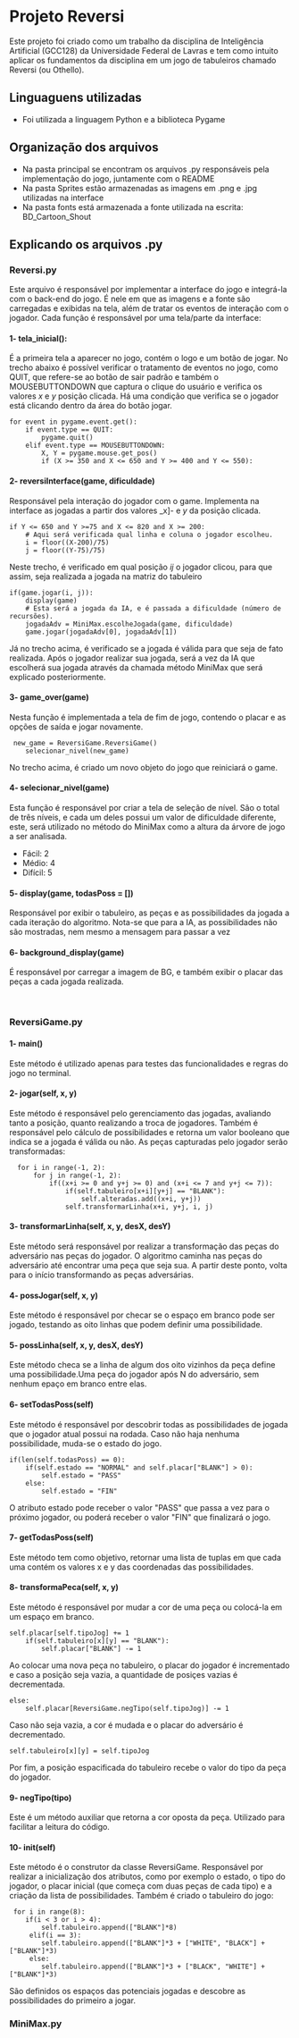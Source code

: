 # Projeto Reversi

Este projeto foi criado como um trabalho da disciplina de Inteligência Artificial (GCC128) da Universidade Federal de Lavras e tem como intuito aplicar os fundamentos da disciplina em um jogo de tabuleiros chamado Reversi (ou Othello).

## Linguaguens utilizadas

* Foi utilizada a linguagem Python e a biblioteca Pygame

## Organização dos arquivos

* Na pasta principal se encontram os arquivos .py responsáveis pela implementação do jogo, juntamente com o README
* Na pasta Sprites estão armazenadas as imagens em .png e .jpg utilizadas na interface
* Na pasta fonts está armazenada a fonte utilizada na escrita: BD_Cartoon_Shout

## Explicando os arquivos .py

### Reversi.py

Este arquivo é responsável por implementar a interface do jogo e integrá-la com o back-end do jogo. É nele em que as imagens e a fonte são carregadas e exibidas na tela, além de tratar os eventos de interação com o jogador. Cada função é responsável por uma tela/parte da interface:

#### 1- tela_inicial(): 

É a primeira tela a aparecer no jogo, contém o logo e um botão de jogar.
No trecho abaixo é possível verificar o tratamento de eventos no jogo, como QUIT, que refere-se ao botão de sair padrão e também o MOUSEBUTTONDOWN que captura o clique do usuário e verifica os valores _x_ e _y_ posição clicada. Há uma condição que verifica se o jogador está clicando dentro da área do botão jogar.

```
for event in pygame.event.get():
    if event.type == QUIT:
        pygame.quit()
    elif event.type == MOUSEBUTTONDOWN:
        X, Y = pygame.mouse.get_pos()
        if (X >= 350 and X <= 650 and Y >= 400 and Y <= 550):    
```

#### 2- reversiInterface(game, dificuldade)

Responsável pela interação do jogador com o game. Implementa na interface as jogadas a partir dos valores _x]- e _y_ da posição clicada.

```
if Y <= 650 and Y >=75 and X <= 820 and X >= 200:
    # Aqui será verificada qual linha e coluna o jogador escolheu.
    i = floor((X-200)/75)
    j = floor((Y-75)/75)
```

Neste trecho, é verificado em qual posição _ij_ o jogador clicou, para que assim, seja realizada a jogada na matriz do tabuleiro

```
if(game.jogar(i, j)):
    display(game)
    # Esta será a jogada da IA, e é passada a dificuldade (número de recursões).
    jogadaAdv = MiniMax.escolheJogada(game, dificuldade)
    game.jogar(jogadaAdv[0], jogadaAdv[1])
```
Já no trecho acima, é verificado se a jogada é válida para que seja de fato realizada. Após o jogador realizar sua jogada, será a vez da IA que escolherá sua jogada através da chamada método MiniMax que será explicado posteriormente. 


#### 3- game_over(game)

Nesta função é implementada a tela de fim de jogo, contendo o placar e as opções de saída e jogar novamente.

```
 new_game = ReversiGame.ReversiGame()
    selecionar_nivel(new_game)
```
No trecho acima, é criado um novo objeto do jogo que reiniciará o game.

#### 4- selecionar_nivel(game)

Esta função é responsável por criar a tela de seleção de nível. São o total de três níveis, e cada um deles possui um valor de dificuldade diferente, este, será utilizado no método do MiniMax como a altura da árvore de jogo a ser analisada. 
* Fácil: 2
* Médio: 4
* Difícil: 5

#### 5- display(game, todasPoss = [])

Responsável por exibir o tabuleiro, as peças e as possibilidades da jogada a cada iteração do algoritmo. Nota-se que para a IA, as possibilidades não são mostradas, nem mesmo a mensagem para passar a vez

#### 6- background_display(game)

É responsável por carregar a imagem de BG, e também exibir o placar das peças a cada jogada realizada.

<br>

### ReversiGame.py

#### 1- main()

Este método é utilizado apenas para testes das funcionalidades e regras do jogo no terminal.

#### 2- jogar(self, x, y)

Este método é responsável pelo gerenciamento das jogadas, avaliando tanto a posição, quanto realizando a troca de jogadores. Também é responsável pelo cálculo de possibilidades e retorna um valor booleano que indica se a jogada é válida ou não. 
As peças capturadas pelo jogador serão transformadas:
```
  for i in range(-1, 2):
      for j in range(-1, 2):
          if((x+i >= 0 and y+j >= 0) and (x+i <= 7 and y+j <= 7)):
              if(self.tabuleiro[x+i][y+j] == "BLANK"):
                  self.alteradas.add((x+i, y+j))
              self.transformarLinha(x+i, y+j, i, j)
```

#### 3- transformarLinha(self, x, y, desX, desY)

Este método será responsável por realizar a transformação das peças do adversário nas peças do jogador. O algoritmo caminha nas peças do adversário até encontrar uma peça que seja sua. A partir deste ponto, volta para o início transformando as peças adversárias.

#### 4- possJogar(self, x, y)

Este método é responsável por checar se o espaço em branco pode ser jogado, testando as oito linhas que podem definir uma possibilidade.

#### 5- possLinha(self, x, y, desX, desY)

Este método checa se a linha de algum dos oito vizinhos da peça define uma possibilidade.Uma peça do jogador após N do adversário, sem nenhum epaço em branco entre elas.

#### 6- setTodasPoss(self)

Este método é responsável por descobrir todas as possibilidades de jogada que o jogador atual possui na rodada. Caso não haja nenhuma possibilidade, muda-se o estado do jogo.

```
if(len(self.todasPoss) == 0):
    if(self.estado == "NORMAL" and self.placar["BLANK"] > 0):
        self.estado = "PASS"
    else:
        self.estado = "FIN"
```
O atributo estado pode receber o valor "PASS" que passa a vez para o próximo jogador, ou poderá receber o valor "FIN" que finalizará o jogo.

#### 7- getTodasPoss(self)

Este método tem como objetivo, retornar uma lista de tuplas em que cada uma contém os valores x e y das coordenadas das possibilidades.

#### 8- transformaPeca(self, x, y)

Este método é responsável por mudar a cor de uma peça ou colocá-la em um espaço em branco.
```
self.placar[self.tipoJog] += 1
    if(self.tabuleiro[x][y] == "BLANK"):
        self.placar["BLANK"] -= 1         
```
Ao colocar uma nova peça no tabuleiro, o placar do jogador é incrementado e caso a posição seja vazia, a quantidade de posiçes vazias é decrementada.

```
else:
    self.placar[ReversiGame.negTipo(self.tipoJog)] -= 1 
```

Caso não seja vazia, a cor é mudada e o placar do adversário é decrementado.

```
self.tabuleiro[x][y] = self.tipoJog
 ```
Por fim, a posição espacificada do tabuleiro recebe o valor do tipo da peça do jogador.

#### 9- negTipo(tipo)

Este é um método auxiliar que retorna a cor oposta da peça. Utilizado para facilitar a leitura do código.

#### 10- __init__(self)

Este método é o construtor da classe ReversiGame. Responsável por realizar a inicialização dos atributos, como por exemplo o estado, o tipo do jogador, o placar inicial (que começa com duas peças de cada tipo) e a criação da lista de possibilidades. Também é criado o tabuleiro do jogo:

```
 for i in range(8):
    if(i < 3 or i > 4):
        self.tabuleiro.append(["BLANK"]*8)
     elif(i == 3):
        self.tabuleiro.append(["BLANK"]*3 + ["WHITE", "BLACK"] + ["BLANK"]*3)
     else:
        self.tabuleiro.append(["BLANK"]*3 + ["BLACK", "WHITE"] + ["BLANK"]*3)
```
São definidos os espaços das potenciais jogadas e descobre as possibilidades do primeiro a jogar.
<br>

### MiniMax.py



